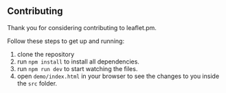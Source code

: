 ## Contributing

Thank you for considering contributing to leaflet.pm.

Follow these steps to get up and running:

1. clone the repository
2. run `npm install` to install all dependencies.
3. run `npm run dev` to start watching the files.
4. open `demo/index.html` in your browser to see the changes to you inside the `src` folder.
